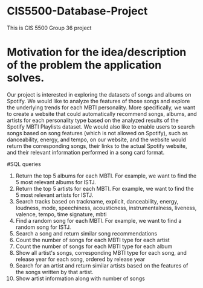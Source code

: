 # CIS5500-Database-Project
This is CIS 5500 Group 36 project 

# Motivation for the idea/description of the problem the application solves.
Our project is interested in exploring the datasets of songs and albums on Spotify. We would like to analyze the features of those songs and explore the underlying trends for each MBTI personality. More specifically, we want to create a website that could automatically recommend songs, albums, and artists for each personality type based on the analyzed results of the Spotify MBTI Playlists dataset. We would also like to enable users to search songs based on song features (which is not allowed on Spotify), such as danceability, energy, and tempo, on our website, and the website would return the corresponding songs, their links to the actual Spotify website, and their relevant information performed in a song card format. 

#SQL queries
1. Return the top 5 albums for each MBTI. For example, we want to find the 5 most relevant albums for ISTJ.
2. Return the top 5 artists for each MBTI. For example, we want to find the 5 most relevant artists for ISTJ.
3. Search tracks based on trackname, explicit, danceability, energy, loudness, mode, speechiness, acousticness, instrumentalness, liveness, valence, tempo, time signature, mbti
4. Find a random song for each MBTI. For example, we want to find a random song for ISTJ.
5. Search a song and return similar song recommendations
6. Count the number of songs for each MBTI type for each artist
7. Count the number of songs for each MBTI type for each album
8. Show all artist's songs, corresponding MBTI type for each song, and release year for each song, ordered by release year
9. Search for an artist and return similar artists based on the features of the songs written by that artist.  
10. Show artist information along with number of songs
